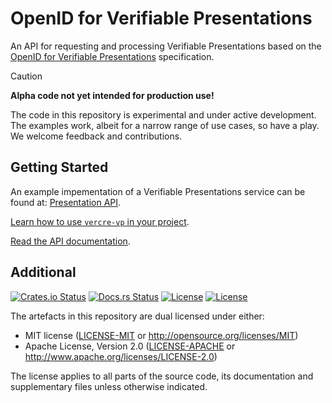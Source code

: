 # OpenID for Verifiable Presentations

An API for requesting and processing Verifiable Presentations based on the [OpenID for Verifiable Presentations] specification.

> [!CAUTION]
>
> **Alpha code not yet intended for production use!**
>
> The code in this repository is experimental and under active development. The examples work, albeit for a narrow range of use cases, so have a play. We welcome feedback and contributions.

## Getting Started

An example impementation of a Verifiable Presentations service can be found at: [Presentation API](./vercre-vp/examples/http).

[Learn how to use `vercre-vp` in your project](https://vercre.io/presentation).

[Read the API documentation](https://docs.rs/vercre-vp).

## Additional

[![Crates.io Status](https://img.shields.io/crates/v/vercre-vp.svg)](https://crates.io/crates/vercre-vci)
[![Docs.rs Status](https://docs.rs/vercre-vp/badge.svg)](https://docs.rs/vercre-vp/)
[![License](https://img.shields.io/badge/license-MIT-blue.svg)](./LICENSE-MIT)
[![License](https://img.shields.io/badge/license-Apache-blue.svg)](./LICENSE-APACHE)

<!-- The [changelog][CHANGES] is used to record a summary of changes between releases. A more granular
record of changes can be found in the commit history. -->

The artefacts in this repository are dual licensed under either:

- MIT license ([LICENSE-MIT] or <http://opensource.org/licenses/MIT>)
- Apache License, Version 2.0 ([LICENSE-APACHE] or <http://www.apache.org/licenses/LICENSE-2.0>)

The license applies to all parts of the source code, its documentation and supplementary files
unless otherwise indicated.

[OpenID for Verifiable Presentations]: <https://openid.net/specs/openid-4-verifiable-presentations-1_0.html>
[LICENSE-MIT]: LICENSE-MIT
[LICENSE-APACHE]: LICENSE-APACHE
<!-- [CHANGES]: CHANGELOG.md -->
